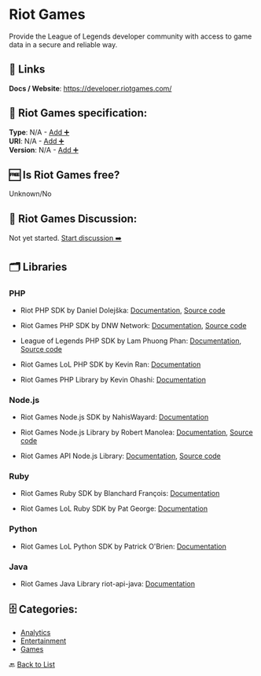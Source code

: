 # Riot Games
Provide the League of Legends developer community with access to game data in a secure and reliable way.

##  🔗 Links
**Docs / Website**: https://developer.riotgames.com/

## 🧬 Riot Games specification:
**Type**: N/A - [Add ➕](https://github.com/apis-list/apis-list/edit/main/apis-list.yaml)  
**URI**: N/A - [Add ➕](https://github.com/apis-list/apis-list/edit/main/apis-list.yaml)  
**Version**: N/A - [Add ➕](https://github.com/apis-list/apis-list/edit/main/apis-list.yaml)

## 🆓 Is Riot Games free?
 Unknown/No 

## 💬 Riot Games Discussion:
Not yet started. [Start discussion ➡️](https://github.com/apis-list/apis-list/discussions/new)

## 🗂️ Libraries
### PHP
- Riot PHP SDK by Daniel Dolejška: [Documentation](https://github.com/dolejska-daniel/riot-api), [Source code](https://github.com/dolejska-daniel/riot-api/tree/master/src)

- Riot Games PHP SDK by DNW Network: [Documentation](https://packagist.org/packages/dnwnetwork/php-riot-api), [Source code](https://github.com/DNWNetwork/php-riot-api)

- League of Legends PHP SDK by Lam Phuong Phan: [Documentation](https://packagist.org/packages/lpphan/riot-api), [Source code](https://github.com/lamphuong223/riot-api-php)

- Riot Games LoL PHP SDK by Kevin Ran: [Documentation](https://github.com/chr0n1x/league-of-legends-api-core)

- Riot Games PHP Library by Kevin Ohashi: [Documentation](https://github.com/kevinohashi/php-riot-api)

### Node.js
- Riot Games Node.js SDK by NahisWayard: [Documentation](https://github.com/NahisWayard/wrapper-node-riot-api)

- Riot Games Node.js Library by Robert Manolea: [Documentation](https://www.npmjs.com/package/lol-riot-api), [Source code](https://github.com/Pupix/lol-riot-api)

- Riot Games API Node.js Library: [Documentation](https://developer.riotgames.com/api/methods), [Source code](https://github.com/HardTacos/riot-games-api-nodejs)

### Ruby
- Riot Games Ruby SDK by Blanchard François: [Documentation](https://github.com/francois-blanchard/riot_lol_api)

- Riot Games LoL Ruby SDK by Pat George: [Documentation](https://github.com/petems/riot_api)

### Python
- Riot Games LoL Python SDK by Patrick O&#x27;Brien: [Documentation](https://github.com/p-ob/lolPy)

### Java
- Riot Games Java Library riot-api-java: [Documentation](https://github.com/rithms/riot-api-java)


## 🗄️ Categories:
- [Analytics](https://github.com/apis-list/apis-list#analytics-)
- [Entertainment](https://github.com/apis-list/apis-list#entertainment-)
- [Games](https://github.com/apis-list/apis-list#games-)

🔙  [Back to List](https://github.com/apis-list/apis-list)
